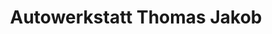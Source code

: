 ---
title: "Autowerkstatt Thomas Jakob"
url: /roxheim/autowerkstatt-thomas-jakob/
shop: Autowerkstatt
---